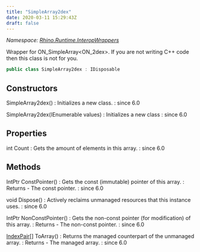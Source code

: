 ```yaml
---
title: "SimpleArray2dex"
date: 2020-03-11 15:29:43Z
draft: false
---
```


*Namespace: [Rhino.Runtime.InteropWrappers](../)*

Wrapper for ON_SimpleArray<ON_2dex>. If you are not writing C++ code
   then this class is not for you.
```cs
public class SimpleArray2dex : IDisposable
```
## Constructors

SimpleArray2dex()
: Initializes a new  class.
: since 6.0

SimpleArray2dex(IEnumerable<IndexPair> values)
: Initializes a new  class
: since 6.0
## Properties

int Count
: Gets the amount of elements in this array.
: since 6.0
## Methods

IntPtr ConstPointer()
: Gets the const (immutable) pointer of this array.
: Returns - The const pointer.
: since 6.0

void Dispose()
: Actively reclaims unmanaged resources that this instance uses.
: since 6.0

IntPtr NonConstPointer()
: Gets the non-const pointer (for modification) of this array.
: Returns - The non-const pointer.
: since 6.0

[IndexPair](/rhinocommon/rhino/indexpair/)[] ToArray()
: Returns the managed counterpart of the unmanaged array.
: Returns - The managed array.
: since 6.0
